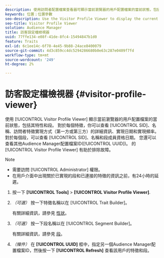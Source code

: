 ```yaml
---
description: 使用訪問者配置檔案查看器可顯示當前瀏覽器的用戶配置檔案的當前狀態，包括其特徵和段。 對於每個特徵，您可以查看其SID、名稱、訪問者特徵如何實現的詳細資訊（第一方或第三方）、實現日期和實現頻率。 對於每個段，可以查看其SID、名稱和段成員身份日期。 您還可以查看其他Audience Manager配置檔案ID(UUID)的訪問者配置檔案。 訪問者配置檔案查看器有助於進行故障排除。
keywords: 位置；位置參數
seo-description: Use the Visitor Profile Viewer to display the current state of a user profile for the current browser, including its traits and segments. For each trait, you can view its SID, name, details about how visitor traits were realized (first- or third-party), the realization date, and the frequency of realizations. For each segment, you can view its SID, name, and the segment membership date. You can also view the visitor profile for another Audience Manager profile ID (UUID). The Visitor Profile Viewer is helpful for troubleshooting purposes.
seo-title: Visitor Profile Viewer
solution: Audience Manager
title: 訪客設定檔檢視器
uuid: 77ffe134-e08f-41de-8fc4-15494847b1d0
feature: Traits
exl-id: 6c1ee14c-6f78-4e45-9b88-24ace8400079
source-git-commit: 4d3c859cc4dc5294286680b0e63c287e0409f7fd
workflow-type: tm+mt
source-wordcount: '249'
ht-degree: 2%

---
```


# 訪客設定檔檢視器 {#visitor-profile-viewer}

使用 [!UICONTROL Visitor Profile Viewer] 顯示當前瀏覽器的用戶配置檔案的當前狀態，包括其特性和段。 對於每個特徵，你可以查看 [!UICONTROL SID]、名稱、訪問者特徵實現方式（第一方或第三方）的詳細資訊、實現日期和實現頻率。 對於每個段，可以查看 [!UICONTROL SID]、名稱和段成員資格日期。 您還可以查看其他Audience Manager配置檔案ID([!UICONTROL UUID])。 的 [!UICONTROL Visitor Profile Viewer] 有助於排除故障。

>[!NOTE]
>
>* 需要訪問 [!UICONTROL Administrator] 權限。
>* 在用戶介面中出現關於已實現的段和已連接的特徵的資訊之前，有24小時的延遲。


<!-- 
Traits that are not part of a segment will not appear in the
<span class="wintitle"> Visitor Profile Viewer</span>.
-->

1. 按一下 **[!UICONTROL Tools]** > **[!UICONTROL Visitor Profile Viewer]**.

1. *（可選）* 按一下特徵名稱以在 [!UICONTROL Trait Builder]。

   有關詳細資訊，請參見 [性狀](../features/traits/trait-details-page.md)。

1. *（可選）* 按一下段名稱以在 [!UICONTROL Segment Builder]。

   有關詳細資訊，請參見 [段](../features/segments/segments-purpose.md)。

1. *（條件）* 在 **[!UICONTROL UUID]** 框中，指定另一個Audience Manager配置檔案ID，然後按一下 **[!UICONTROL Refresh]** 查看該用戶的特徵和段。
